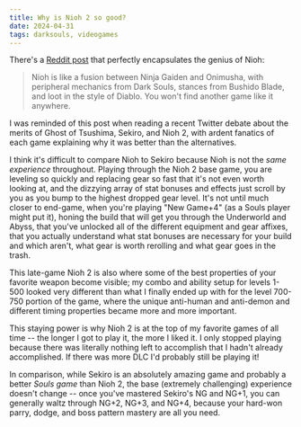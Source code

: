 ```yaml
---
title: Why is Nioh 2 so good?
date: 2024-04-31
tags: darksouls, videogames
---
```


There's a [Reddit post](https://www.reddit.com/r/Nioh/comments/15fsnlb/comment/jugis87/?utm_source=reddit&utm_medium=web2x&context=3) that perfectly encapsulates the genius of Nioh:

> Nioh is like a fusion between Ninja Gaiden and Onimusha, with peripheral mechanics from Dark Souls, stances from Bushido Blade, and loot in the style of Diablo. You won't find another game like it anywhere.

I was reminded of this post when reading a recent Twitter debate about the merits of Ghost of Tsushima, Sekiro, and Nioh 2, with ardent fanatics of each game explaining why it was better than the alternatives.

I think it's difficult to compare Nioh to Sekiro because Nioh is not the _same experience_ throughout. Playing through the Nioh 2 base game, you are leveling so quickly and replacing gear so fast that it's not even worth looking at, and the dizzying array of stat bonuses and effects just scroll by you as you bump to the highest dropped gear level. It's not until much closer to end-game, when you're playing "New Game+4" (as a Souls player might put it), honing the build that will get you through the Underworld and Abyss, that you've unlocked all of the different equipment and gear affixes, that you actually understand what stat bonuses are necessary for your build and which aren't, what gear is worth rerolling and what gear goes in the trash.

This late-game Nioh 2 is also where some of the best properties of your favorite weapon become visible; my combo and ability setup for levels 1-500 looked very different than what I finally ended up with for the level 700-750 portion of the game, where the unique anti-human and anti-demon and different timing properties became more and more important.

This staying power is why Nioh 2 is at the top of my favorite games of all time -- the longer I got to play it, the more I liked it. I only stopped playing because there was literally nothing left to accomplish that I hadn't already accomplished. If there was more DLC I'd probably still be playing it!

In comparison, while Sekiro is an absolutely amazing game and probably a better _Souls game_ than Nioh 2, the base (extremely challenging) experience doesn't change -- once you've mastered Sekiro's NG and NG+1, you can generally waltz through NG+2, NG+3, and NG+4, because your hard-won parry, dodge, and boss pattern mastery are all you need.
